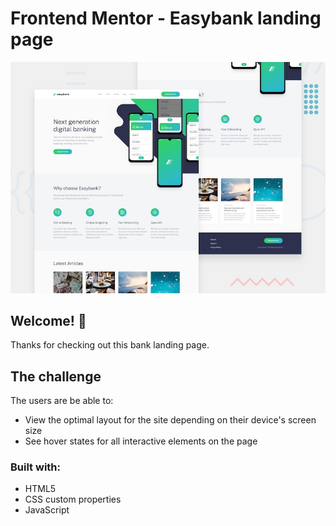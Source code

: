 # Frontend Mentor - Easybank landing page

![Design preview for the Easybank landing page coding challenge](./project/src/assets/design/desktop-preview.jpg)

## Welcome! 👋

Thanks for checking out this bank landing page.

## The challenge

The users are be able to:

- View the optimal layout for the site depending on their device's screen size
- See hover states for all interactive elements on the page

### Built with:

- HTML5
- CSS custom properties
- JavaScript
